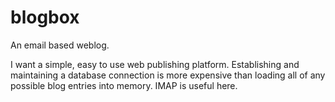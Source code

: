 # blogbox
An email based weblog.

I want a simple, easy to use web publishing platform. Establishing and maintaining a database connection is more expensive than loading all of any possible blog entries into memory.
IMAP is useful here.
